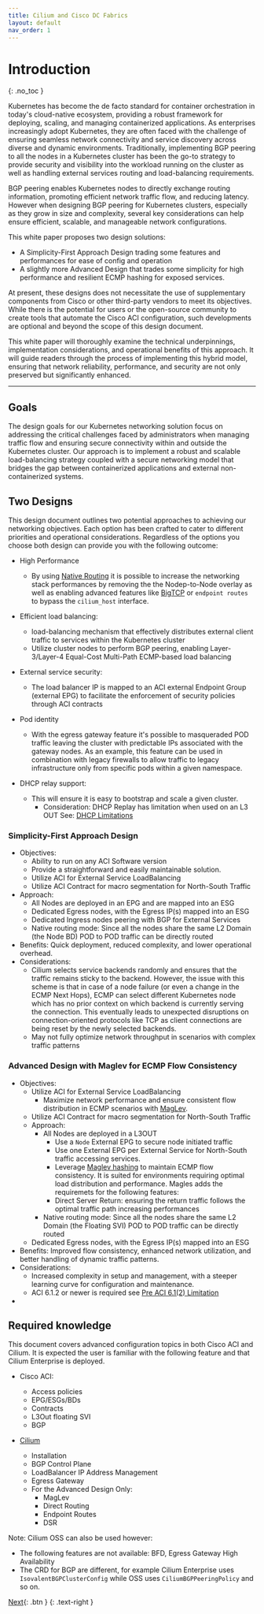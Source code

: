 ```yaml
---
title: Cilium and Cisco DC Fabrics
layout: default
nav_order: 1
---
```

# Introduction
{: .no_toc }


Kubernetes has become the de facto standard for container orchestration in today's cloud-native ecosystem, providing a robust framework for deploying, scaling, and managing containerized applications. As enterprises increasingly adopt Kubernetes, they are often faced with the challenge of ensuring seamless network connectivity and service discovery across diverse and dynamic environments.
Traditionally, implementing BGP peering to all the nodes in a Kubernetes cluster has been the go-to strategy to provide security and visibility into the workload running on the cluster as well as handling external services routing and load-balancing requirements.

BGP peering enables Kubernetes nodes to directly exchange routing information, promoting efficient network traffic flow, and reducing latency.
However when designing BGP peering for Kubernetes clusters, especially as they grow in size and complexity, several key considerations can help ensure efficient, scalable, and manageable network configurations. 

This white paper proposes two design solutions:

- A Simplicity-First Approach Design trading some features and performances for ease of config and operation
- A slightly more Advanced Design that trades some simplicity for high performance and resilient ECMP hashing for exposed services.

At present, these designs does not necessitate the use of supplementary components from Cisco or other third-party vendors to meet its objectives. While there is the potential for users or the open-source community to create tools that automate the Cisco ACI configuration, such developments are optional and beyond the scope of this design document.

This white paper will thoroughly examine the technical underpinnings, implementation considerations, and operational benefits of this approach. It will guide readers through the process of implementing this hybrid model, ensuring that network reliability, performance, and security are not only preserved but significantly enhanced.

---


## Goals

The design goals for our Kubernetes networking solution focus on addressing the critical challenges faced by administrators when managing traffic flow and ensuring secure connectivity within and outside the Kubernetes cluster. Our approach is to implement a robust and scalable load-balancing strategy coupled with a secure networking model that bridges the gap between containerized applications and external non-containerized systems.

## Two Designs
This design document outlines two potential approaches to achieving our networking objectives. Each option has been crafted to cater to different priorities and operational considerations. Regardless of the options you choose both design can provide you with the following outcome:

* High Performance
  * By using [Native Routing](https://docs.cilium.io/en/stable/network/concepts/routing/#native-routing) it is possible to increase the networking stack performances by removing the the Nodep-to-Node overlay as well as enabling advanced features like [BigTCP](https://docs.cilium.io/en/stable/operations/performance/tuning/#ipv4-big-tcp) or `endpoint routes` to bypass the `cilium_host` interface.

* Efficient load balancing:
  * load-balancing mechanism that effectively distributes external client traffic to services within the Kubernetes cluster
  * Utilize cluster nodes to perform BGP peering, enabling Layer-3/Layer-4 Equal-Cost Multi-Path ECMP-based load balancing

* External service security:
    * The load balancer IP is mapped to an ACI external Endpoint Group (external EPG) to facilitate the enforcement of security policies through ACI contracts

* Pod identity
  * With the egress gateway feature it's possible to masqueraded POD traffic leaving the cluster with predictable IPs associated with the gateway nodes. As an example, this feature can be used in combination with legacy firewalls to allow traffic to legacy infrastructure only from specific pods within a given namespace.

* DHCP relay support:
  * This will ensure it is easy to bootstrap and scale a given cluster.
    * Consideration: DHCP Replay has limitation when used on an L3 OUT See: [DHCP Limitations](https://www.cisco.com/c/en/us/td/docs/dcn/aci/apic/6x/basic-configuration/cisco-apic-basic-configuration-guide-61x/provisioning-core-aci-fabric-services-61x.html#guidelines-and-limitations-for-a-dhcp-relay-policy)

### Simplicity-First Approach Design
* Objectives: 
  * Ability to run on any ACI Software version
  * Provide a straightforward and easily maintainable solution.
  * Utilize ACI for External Service LoadBalancing
  * Utilize ACI Contract for macro segmentation for North-South Traffic
* Approach: 
  * All Nodes are deployed in an EPG and are mapped into an ESG
  * Dedicated Egress nodes, with the Egress IP(s) mapped into an ESG
  * Dedicated Ingress nodes peering with BGP for External Services
  * Native routing mode: Since all the nodes share the same L2 Domain (the Node BD) POD to POD traffic can be directly routed
* Benefits: Quick deployment, reduced complexity, and lower operational overhead.
* Considerations: 
  * Cilium selects service backends randomly and ensures that the traffic remains sticky to the backend. However, the issue with this scheme is that in case of a node failure (or even a change in the ECMP Next Hops), ECMP can select different Kubernetes node which has no prior context on which backend is currently serving the connection. This eventually leads to unexpected disruptions on connection-oriented protocols like TCP as client connections are being reset by the newly selected backends.
  * May not fully optimize network throughput in scenarios with complex traffic patterns
  
### Advanced Design with Maglev for ECMP Flow Consistency
* Objectives: 
  * Utilize ACI for External Service LoadBalancing
    * Maximize network performance and ensure consistent flow distribution in ECMP scenarios with [MagLev](docs/cilium/#maglev).
  * Utilize ACI Contract for macro segmentation for North-South Traffic
  * Approach: 
    * All Nodes are deployed in a L3OUT
      * Use a `Node` External EPG to secure node initiated traffic
      * Use one External EPG per External Service for North-South traffic accessing services.
      * Leverage [Maglev hashing](docs/cilium/#maglev) to maintain ECMP flow consistency. It is suited for environments requiring optimal load distribution and performance. Magles adds the requiremets for the following features:
      * Direct Server Return: ensuring the return traffic follows the optimal traffic path increasing performances
    * Native routing mode: Since all the nodes share the same L2 Domain (the Floating SVI) POD to POD traffic can be directly routed
  * Dedicated Egress nodes, with the Egress IP(s) mapped into an ESG
* Benefits: Improved flow consistency, enhanced network utilization, and better handling of dynamic traffic patterns.
* Considerations:
  * Increased complexity in setup and management, with a steeper learning curve for configuration and maintenance.
  * ACI 6.1.2 or newer is required see [Pre ACI 6.1(2) Limitation](docs/cilium/#pre-aci-612-limitation)
* 
## Required knowledge

This document covers advanced configuration topics in both Cisco ACI and Cilium. It is expected the user is familiar with the following feature and that Cilium Enterprise is deployed. 

* Cisco ACI:
  * Access policies
  * EPG/ESGs/BDs
  * Contracts
  * L3Out floating SVI
  * BGP

* [Cilium](https://docs.cilium.io/)
  * Installation
  * BGP Control Plane
  * LoadBalancer IP Address Management
  * Egress Gateway
  * For the Advanced Design Only:
    * MagLev
    * Direct Routing
    * Endpoint Routes
    * DSR

Note: Cilium OSS can also be used however:
* The following features are not available: BFD, Egress Gateway High Availability
* The CRD for BGP are different, for example Cilium Enterprise  uses `IsovalentBGPClusterConfig` while OSS uses `CiliumBGPPeeringPolicy` and so on.

[Next](/docs/cilium/){: .btn }
{: .text-right }
